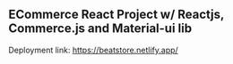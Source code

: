 ## ECommerce React Project w/ Reactjs, Commerce.js and Material-ui lib
Deployment link: https://beatstore.netlify.app/
